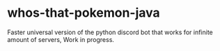 # whos-that-pokemon-java
Faster universal version of the python discord bot that works for infinite amount of servers, Work in progress.
